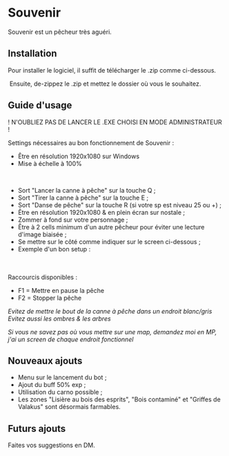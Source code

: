
# Souvenir

Souvenir est un pêcheur très aguéri.

## Installation

Pour installer le logiciel, il suffit de télécharger le .zip comme ci-dessous.

<a href="https://zupimages.net/viewer.php?id=21/30/odlc.png"><img src="https://zupimages.net/up/21/30/odlc.png" alt="" /></a>
Ensuite, de-zippez le .zip et mettez le dossier où vous le souhaitez.

## Guide d'usage

! N'OUBLIEZ PAS DE LANCER LE .EXE CHOISI EN MODE ADMINISTRATEUR !

Settings nécessaires au bon fonctionnement de Souvenir :
- Être en résolution 1920x1080 sur Windows
- Mise à échelle à 100%

<a href="https://zupimages.net/viewer.php?id=21/30/oqhp.png"><img src="https://zupimages.net/up/21/30/oqhp.png" alt="" /></a>
<a href="https://zupimages.net/viewer.php?id=21/30/00in.png"><img src="https://zupimages.net/up/21/30/00in.png" alt="" /></a>

- Sort "Lancer la canne à pêche" sur la touche Q ;
- Sort "Tirer la canne à pêche" sur la touche E ;
- Sort "Danse de pêche" sur la touche R (si votre sp est niveau 25 ou +) ; 
- Être en résolution 1920x1080 & en plein écran sur nostale ;
- Zommer à fond sur votre personnage ;
- Être à 2 cells minimum d'un autre pêcheur pour éviter une lecture d'image biaisée ;
- Se mettre sur le côté comme indiquer sur le screen ci-dessous ;
- Exemple d'un bon setup : <br/><br/>
<a href="https://zupimages.net/viewer.php?id=21/30/eo8i.png"><img src="https://zupimages.net/up/21/30/eo8i.png" alt="" /></a>

Raccourcis disponibles :
- F1 = Mettre en pause la pêche
- F2 = Stopper la pêche

<em>Evitez de mettre le bout de la canne à pêche dans un endroit blanc/gris</em><br>
<em>Evitez aussi les ombres & les arbres</em>

<em>Si vous ne savez pas où vous mettre sur une map, demandez moi en MP, j'ai un screen de chaque endroit fonctionnel</em>

## Nouveaux ajouts
- Menu sur le lancement du bot ;
- Ajout du buff 50% exp ;
- Utilisation du carno possible ;
- Les zones "Lisière au bois des esprits", "Bois contaminé" et "Griffes de Valakus" sont désormais farmables.

## Futurs ajouts
Faites vos suggestions en DM.
